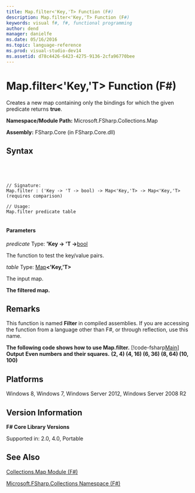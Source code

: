 ```yaml
---
title: Map.filter<'Key,'T> Function (F#)
description: Map.filter<'Key,'T> Function (F#)
keywords: visual f#, f#, functional programming
author: dend
manager: danielfe
ms.date: 05/16/2016
ms.topic: language-reference
ms.prod: visual-studio-dev14
ms.assetid: d78c4426-6423-4275-9136-2cfa96770bee 
---
```


# Map.filter<'Key,'T> Function (F#)

Creates a new map containing only the bindings for which the given predicate returns **true**.

**Namespace/Module Path:** Microsoft.FSharp.Collections.Map

**Assembly:** FSharp.Core (in FSharp.Core.dll)


## Syntax



```




// Signature:
Map.filter : ('Key -> 'T -> bool) -> Map<'Key,'T> -> Map<'Key,'T> (requires comparison)

// Usage:
Map.filter predicate table


```





#### Parameters
*predicate*
Type: **'Key -&gt; 'T -&gt;**[bool](http://msdn.microsoft.com/en-us/library/89c0cf9c-49ce-4207-a3be-555851a67dd5)


The function to test the key/value pairs.


*table*
Type: [Map](http://msdn.microsoft.com/en-us/library/975316ea-55e3-4987-9994-90897ad45664)**&lt;'Key,'T&gt;**


The input map.



**The filtered map.**
## Remarks
This function is named **Filter** in compiled assemblies. If you are accessing the function from a language other than F#, or through reflection, use this name.

**The following code shows how to use Map.filter.**
[!code-fsharp[Main](snippets/fsmaps/snippet5.fs)]
**Output**
**Even numbers and their squares.**
**(2, 4) (4, 16) (6, 36) (8, 64) (10, 100)**
## Platforms
Windows 8, Windows 7, Windows Server 2012, Windows Server 2008 R2


## Version Information
**F# Core Library Versions**

Supported in: 2.0, 4.0, Portable




## See Also
[Collections.Map Module &#40;F&#35;&#41;](Collections.Map-Module-%5BFSharp%5D.md)

[Microsoft.FSharp.Collections Namespace &#40;F&#35;&#41;](Microsoft.FSharp.Collections-Namespace-%5BFSharp%5D.md)

